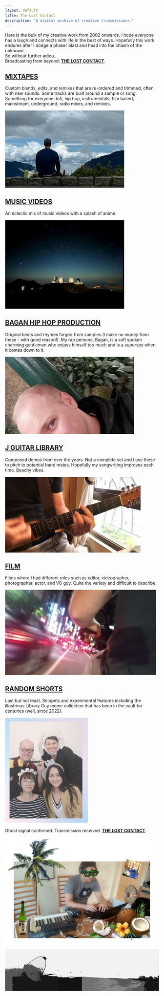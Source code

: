 ```yaml
---
layout: default
title: The Lost Contact
description: "A digital archive of creative transmissions."
---
```


<link rel="stylesheet" href="/assets/css/custom.css">

<div class="intro">
  <p>Here is the bulk of my creative work from 2002 onwards. I hope everyone has a laugh and connects with life in the best of ways. Hopefully this work endures after I dodge a phaser blast and head into the chasm of the unknown.<br>
  So without further adieu…<br>
  Broadcasting from beyond: <strong><a href="https://thelostcontact.github.io/">THE LOST CONTACT</a></strong>.</p>
</div>

<div class="section">
  <div class="text">
    <h2><a href="https://thelostcontact.github.io/mixtapes/">MIXTAPES</a></h2>
    <p>Custom blends, edits, and remixes that are re-ordered and trimmed, often with new sounds. Some tracks are built around a sample or song. Something for everyone: lofi, hip hop, instrumentals, film based, mainstream, underground, radio mixes, and remixes.</p>
  </div>
  <a href="https://thelostcontact.github.io/mixtapes/">
    <img src="/assets/img/Clouds.JPG" alt="Hip Hop Mixtapes">
  </a>
</div>

<div class="section">
  <div class="text">
    <h2><a href="https://thelostcontact.github.io/music-videos/">MUSIC VIDEOS</a></h2>
    <p>An eclectic mix of music videos with a splash of anime.</p>
  </div>
  <a href="https://thelostcontact.github.io/music-videos/">
    <img src="/assets/img/MusicVideos.JPG" alt="Music Videos">
  </a>
</div>

<div class="section">
  <div class="text">
    <h2><a href="https://thelostcontact.github.io/bagan/">BAGAN HIP HOP PRODUCTION</a></h2>
    <p>Original beats and rhymes forged from samples (I make no money from these - with good reason!). My rap persona, Bagan, is a soft spoken charming gentleman who enjoys himself too much and is a superspy when it comes down to it.</p>
  </div>
  <a href="https://thelostcontact.github.io/bagan/">
    <img src="/assets/img/Bagan.JPG" alt="Bagan Production">
  </a>
</div>

<div class="section">
  <div class="text">
    <h2><a href="https://thelostcontact.github.io/jguitar/">J GUITAR LIBRARY</a></h2>
    <p>Composed demos from over the years. Not a complete set and I use these to pitch to potential band mates. Hopefully my songwriting improves each time. Beachy vibes.</p>
  </div>
  <a href="https://thelostcontact.github.io/jguitar/">
    <img src="/assets/img/Guitar2.JPG" alt="Guitar Library">
  </a>
</div>

<div class="section">
  <div class="text">
    <h2><a href="https://thelostcontact.github.io/film/">FILM</a></h2>
    <p>Films where I had different roles such as editor, videographer, photographer, actor, and VO guy. Quite the variety and difficult to describe.</p>
  </div>
  <a href="https://thelostcontact.github.io/film/">
    <img src="/assets/img/Film4.JPG" alt="Film Work">
  </a>
</div>

<div class="section">
  <div class="text">
    <h2><a href="https://thelostcontact.github.io/shorts/">RANDOM SHORTS</a></h2>
    <p>Last but not least. Snippets and experimental features including the illustrious Library Guy meme collection that has been in the vault for centuries (well, since 2022).</p>
  </div>
  <a href="https://thelostcontact.github.io/shorts/">
    <img src="/assets/img/Shorts2.JPG" alt="Random Shorts" class="small-img">
  </a>
</div>

<!-- Bottom Sign Off -->
<div class="bottom-signoff">
  <p>Ghost signal confirmed. Transmission received. <strong><a href="https://thelostcontact.github.io/">THE LOST CONTACT</a></strong>.</p>
  <img src="/assets/img/Coconut Master - Lost Contact.PNG" alt="The Lost Contact">
</div>

<!-- BREAKOUT FULL WIDTH BANNER -->
<div class="breakout-banner">
  <img src="/assets/img/footer_banner.png" alt="Footer Banner">
</div>

<footer></footer>
